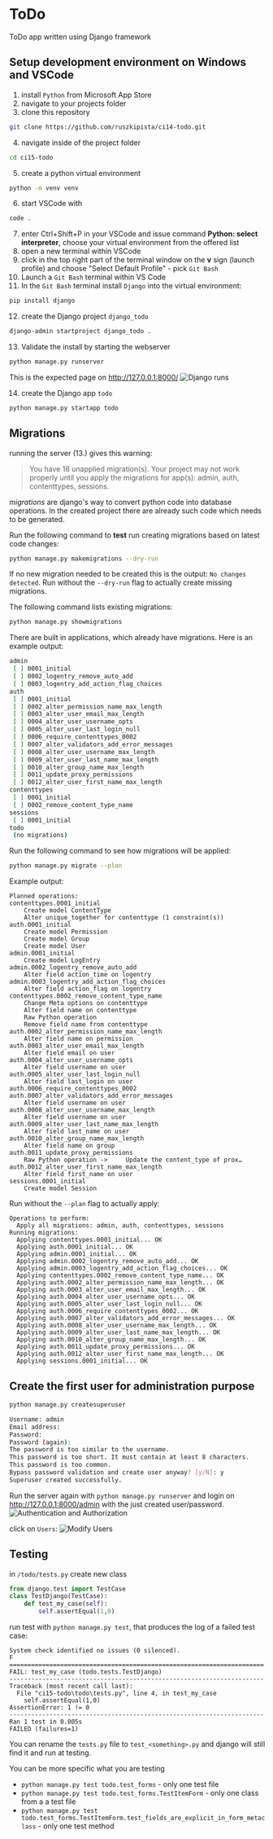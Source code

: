# ToDo
ToDo app written using Django framework

## Setup development environment on Windows and VSCode
1. install `Python` from Microsoft App Store
2. navigate to your projects folder
3. clone this repository
```bash
git clone https://github.com/ruszkipista/ci14-todo.git
```
4. navigate inside of the project folder
```bash
cd ci15-todo
```
5. create a python virtual environment
```bash
python -m venv venv
```
6. start VSCode with
```bash
code .
```
7. enter Ctrl+Shift+P in your VSCode and issue command **Python: select interpreter**, choose your virtual environment from the offered list
8. open a new terminal within VSCode
9. click in the top right part of the terminal window on the **v** sign (launch profile) and choose "Select Default Profile" - pick `Git Bash`
10. Launch a `Git Bash` terminal within VS Code
11. In the `Git Bash` terminal install `Django` into the virtual environment:
```bash
pip install django
```
12. create the Django project `django_todo`
```bash
django-admin startproject django_todo .
```
13. Validate the install by starting the webserver
```bash
python manage.py runserver
```
This is the expected page on http://127.0.0.1:8000/
![Django runs](./docs/django_runs.png)

14. create the Django app `todo`
```bash
python manage.py startapp todo
```

## Migrations
running the server (13.) gives this warning:
>You have 18 unapplied migration(s). Your project may not work properly until you apply the migrations for app(s): admin, auth, contenttypes, sessions.

*migrations* are django's way to convert python code into database operations. In the created project there are already such code which needs to be generated.

Run the following command to **test** run creating migrations based on latest code changes:
```bash
python manage.py makemigrations --dry-run
```
If no new migration needed to be created this is the output: `No changes detected`. Run without the `--dry-run` flag to actually create missing migrations.

The following command lists existing migrations:
```bash
python manage.py showmigrations
```
There are built in applications, which already have migrations. Here is an example output:
```bash
admin
 [ ] 0001_initial
 [ ] 0002_logentry_remove_auto_add
 [ ] 0003_logentry_add_action_flag_choices
auth
 [ ] 0001_initial
 [ ] 0002_alter_permission_name_max_length
 [ ] 0003_alter_user_email_max_length
 [ ] 0004_alter_user_username_opts
 [ ] 0005_alter_user_last_login_null
 [ ] 0006_require_contenttypes_0002
 [ ] 0007_alter_validators_add_error_messages
 [ ] 0008_alter_user_username_max_length
 [ ] 0009_alter_user_last_name_max_length
 [ ] 0010_alter_group_name_max_length
 [ ] 0011_update_proxy_permissions
 [ ] 0012_alter_user_first_name_max_length
contenttypes
 [ ] 0001_initial
 [ ] 0002_remove_content_type_name
sessions
 [ ] 0001_initial
todo
 (no migrations)
```

Run the following command to see how migrations will be applied:
```bash
python manage.py migrate --plan
```
Example output:
```
Planned operations:
contenttypes.0001_initial
    Create model ContentType
    Alter unique_together for contenttype (1 constraint(s))
auth.0001_initial
    Create model Permission
    Create model Group
    Create model User
admin.0001_initial
    Create model LogEntry
admin.0002_logentry_remove_auto_add
    Alter field action_time on logentry
admin.0003_logentry_add_action_flag_choices
    Alter field action_flag on logentry
contenttypes.0002_remove_content_type_name
    Change Meta options on contenttype
    Alter field name on contenttype
    Raw Python operation
    Remove field name from contenttype
auth.0002_alter_permission_name_max_length
    Alter field name on permission
auth.0003_alter_user_email_max_length
    Alter field email on user
auth.0004_alter_user_username_opts
    Alter field username on user
auth.0005_alter_user_last_login_null
    Alter field last_login on user
auth.0006_require_contenttypes_0002
auth.0007_alter_validators_add_error_messages
    Alter field username on user
auth.0008_alter_user_username_max_length
    Alter field username on user
auth.0009_alter_user_last_name_max_length
    Alter field last_name on user
auth.0010_alter_group_name_max_length
    Alter field name on group
auth.0011_update_proxy_permissions
    Raw Python operation ->     Update the content_type of prox…
auth.0012_alter_user_first_name_max_length
    Alter field first_name on user
sessions.0001_initial
    Create model Session
```
Run without the `--plan` flag to actually apply:
```
Operations to perform:
  Apply all migrations: admin, auth, contenttypes, sessions
Running migrations:
  Applying contenttypes.0001_initial... OK
  Applying auth.0001_initial... OK
  Applying admin.0001_initial... OK
  Applying admin.0002_logentry_remove_auto_add... OK
  Applying admin.0003_logentry_add_action_flag_choices... OK
  Applying contenttypes.0002_remove_content_type_name... OK
  Applying auth.0002_alter_permission_name_max_length... OK
  Applying auth.0003_alter_user_email_max_length... OK
  Applying auth.0004_alter_user_username_opts... OK
  Applying auth.0005_alter_user_last_login_null... OK
  Applying auth.0006_require_contenttypes_0002... OK
  Applying auth.0007_alter_validators_add_error_messages... OK
  Applying auth.0008_alter_user_username_max_length... OK
  Applying auth.0009_alter_user_last_name_max_length... OK
  Applying auth.0010_alter_group_name_max_length... OK
  Applying auth.0011_update_proxy_permissions... OK
  Applying auth.0012_alter_user_first_name_max_length... OK
  Applying sessions.0001_initial... OK
```

## Create the first user for administration purpose
```bash
python manage.py createsuperuser

Username: admin      
Email address: 
Password: 
Password (again):
The password is too similar to the username.
This password is too short. It must contain at least 8 characters.
This password is too common.
Bypass password validation and create user anyway? [y/N]: y
Superuser created successfully.
```
Run the server again with `python manage.py runserver` and login on http://127.0.0.1:8000/admin with the just created user/password.
![Authentication and Authorization](./docs/django_admin.png)

click on `Users`:
![Modify Users](./docs/django_admin_user_auth.png)


## Testing
in `/todo/tests.py` create new class
```python
from django.test import TestCase
class TestDjango(TestCase):
    def test_my_case(self):
        self.assertEqual(1,0)
```
run test with `python manage.py test`, that produces the log of a failed test case:
```
System check identified no issues (0 silenced).
F
======================================================================
FAIL: test_my_case (todo.tests.TestDjango)
----------------------------------------------------------------------
Traceback (most recent call last):
  File "ci15-todo\todo\tests.py", line 4, in test_my_case
    self.assertEqual(1,0)
AssertionError: 1 != 0
----------------------------------------------------------------------
Ran 1 test in 0.005s
FAILED (failures=1)
```
You can rename the `tests.py` file to `test_<something>.py` and django will still find it and run at testing.

You can be more specific what you are testing
* `python manage.py test todo.test_forms` - only one test file
* `python manage.py test todo.test_forms.TestItemForm` - only one class from a a test file
* `python manage.py test todo.test_forms.TestItemForm.test_fields_are_explicit_in_form_metaclass` - only one test method
